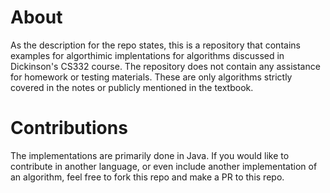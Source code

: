 # About
As the description for the repo states, this is a repository that contains examples for algorthimic implentations for algorithms discussed in Dickinson's CS332 course. The repository does not contain any assistance for homework or testing materials. These are only algorithms strictly covered in the notes or publicly mentioned in the textbook. 

# Contributions
The implementations are primarily done in Java. If you would like to contribute in another language, or even include another implementation of an algorithm, feel free to fork this repo and make a PR to this repo. 
